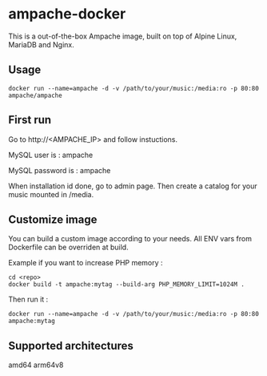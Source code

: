 # ampache-docker

This is a out-of-the-box Ampache image, built on top of Alpine Linux, MariaDB and Nginx.

## Usage
```
docker run --name=ampache -d -v /path/to/your/music:/media:ro -p 80:80 ampache/ampache
```

## First run

Go to http://<AMPACHE_IP> and follow instuctions.

MySQL user is : ampache

MySQL password is : ampache

When installation id done, go to admin page.
Then create a catalog for your music mounted in /media.

## Customize image

You can build a custom image according to your needs.
All ENV vars from Dockerfile can be overriden at build.

Example if you want to increase PHP memory :

```
cd <repo>
docker build -t ampache:mytag --build-arg PHP_MEMORY_LIMIT=1024M .
```

Then run it :
```
docker run --name=ampache -d -v /path/to/your/music:/media:ro -p 80:80 ampache:mytag
```



## Supported architectures

amd64
arm64v8




